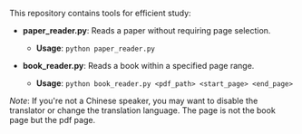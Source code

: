 This repository contains tools for efficient study:

- **paper_reader.py**: Reads a paper without requiring page selection.
  - **Usage**: `python paper_reader.py`

- **book_reader.py**: Reads a book within a specified page range.
  - **Usage**: `python book_reader.py <pdf_path> <start_page> <end_page>`

*Note*: If you're not a Chinese speaker, you may want to disable the translator or change the translation language. The page is not the book page but the pdf page.
